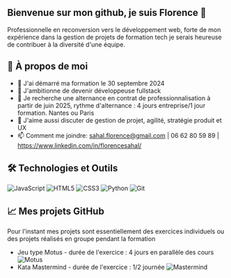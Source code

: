 ## Bienvenue sur mon github, je suis Florence 👋

Professionnelle en reconversion vers le développement web, forte de mon expérience dans la gestion de projets de formation tech je serais heureuse de contribuer à la diversité d'une équipe.

## 🚀 À propos de moi
- 🔭 J'ai démarré ma formation le 30 septembre 2024
- 🌱 J'ambitionne de devenir développeuse fullstack
- 👯 Je recherche une alternance en contrat de professionnalisation à partir de juin 2025, rythme d'alternance : 4 jours entreprise/1 jour formation. Nantes ou Paris
- 💬 J'aime aussi discuter de gestion de projet, agilité, stratégie produit et UX
- 📫 Comment me joindre: sahal.florence@gmail.com | 06 62 80 59 89 | https://www.linkedin.com/in/florencesahal/

## 🛠 Technologies et Outils
![JavaScript](https://img.shields.io/badge/-JavaScript-F7DF1E?style=flat-square&logo=javascript&logoColor=black)
![HTML5](https://img.shields.io/badge/-HTML5-E34F26?style=flat-square&logo=html5&logoColor=white)
![CSS3](https://img.shields.io/badge/-CSS3-1572B6?style=flat-square&logo=css3&logoColor=white)
![Python](https://img.shields.io/badge/-Python-3776AB?style=flat-square&logo=python&logoColor=white)
![Git](https://img.shields.io/badge/-Git-F05032?style=flat-square&logo=git&logoColor=white)

## 📈 Mes projets GitHub
Pour l'instant mes projets sont essentiellement des exercices individuels ou des projets réalisés en groupe pendant la formation
- Jeu type Motus - durée de l'exercice : 4 jours en parallèle des cours
 ![Motus](https://github.com/SahFlo/motus_exercice_individuel_dec_2024)
- Kata Mastermind - durée de l'exercice : 1/2 journée
![Mastermind](https://github.com/SahFlo/mastermind)
